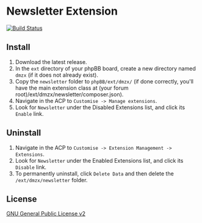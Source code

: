 # Newsletter Extension

[![Build Status](https://github.com/dmzx/Newsletter/workflows/Tests/badge.svg)](https://github.com/phpbb-extensions/dmzx/Newsletter)

## Install

1. Download the latest release.
2. In the `ext` directory of your phpBB board, create a new directory named `dmzx` (if it does not already exist).
3. Copy the `newsletter` folder to `phpBB/ext/dmzx/` (if done correctly, you'll have the main extension class at (your
   forum root)/ext/dmzx/newsletter/composer.json).
4. Navigate in the ACP to `Customise -> Manage extensions`.
5. Look for `Newsletter` under the Disabled Extensions list, and click its `Enable` link.

## Uninstall

1. Navigate in the ACP to `Customise -> Extension Management -> Extensions`.
2. Look for `Newsletter` under the Enabled Extensions list, and click its `Disable` link.
3. To permanently uninstall, click `Delete Data` and then delete the `/ext/dmzx/newsletter` folder.

## License

[GNU General Public License v2](http://opensource.org/licenses/GPL-2.0)
